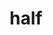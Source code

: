 ---
title: "half"
layout: cache
categories: [package, develop]
meta: {"compilers": ["gcc@=13.2.0"], "num_specs": 3, "num_specs_by_stack": {"ml-linux-x86_64-rocm": 3, "root": 3}, "oss": ["ubuntu24.04"], "platforms": ["linux"], "stacks": ["ml-linux-x86_64-rocm", "root"], "targets": ["x86_64_v3"], "versions": ["1.12.0"]}
spec_details: [{"compiler": "gcc@=13.2.0", "hash": "ck3zuqxi2mzbdbertlyw4gg3c5p742ud", "os": "ubuntu24.04", "platform": "linux", "size": "-", "stacks": ["ml-linux-x86_64-rocm", "root"], "tarball": "https://binaries.spack.io/develop/build_cache/linux-ubuntu24.04-x86_64_v3/gcc-13.2.0/half-1.12.0/linux-ubuntu24.04-x86_64_v3-gcc-13.2.0-half-1.12.0-ck3zuqxi2mzbdbertlyw4gg3c5p742ud.spack", "target": "x86_64_v3", "variants": ["build_system=generic"], "versions": ["1.12.0"]}, {"compiler": "gcc@=13.2.0", "hash": "gcmtjaodbdomjevdzpuzoai6ymnbyvvu", "os": "ubuntu24.04", "platform": "linux", "size": "-", "stacks": ["ml-linux-x86_64-rocm", "root"], "tarball": "https://binaries.spack.io/develop/build_cache/linux-ubuntu24.04-x86_64_v3/gcc-13.2.0/half-1.12.0/linux-ubuntu24.04-x86_64_v3-gcc-13.2.0-half-1.12.0-gcmtjaodbdomjevdzpuzoai6ymnbyvvu.spack", "target": "x86_64_v3", "variants": ["build_system=generic"], "versions": ["1.12.0"]}, {"compiler": "gcc@=13.2.0", "hash": "4mwnnffvyxkczoolgqvyidwnjdi2ruly", "os": "ubuntu24.04", "platform": "linux", "size": "-", "stacks": ["ml-linux-x86_64-rocm", "root"], "tarball": "https://binaries.spack.io/develop/build_cache/linux-ubuntu24.04-x86_64_v3/gcc-13.2.0/half-1.12.0/linux-ubuntu24.04-x86_64_v3-gcc-13.2.0-half-1.12.0-4mwnnffvyxkczoolgqvyidwnjdi2ruly.spack", "target": "x86_64_v3", "variants": ["build_system=generic"], "versions": ["1.12.0"]}]
---
